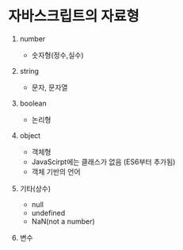# 자바스크립트의 자료형 
1. number 
	- 숫자형(정수,실수)

2. string 
	- 문자, 문자열

3. boolean
	- 논리형

4. object
	- 객체형
	- JavaScirpt에는 클래스가 없음 (ES6부터 추가됨)
	- 객체 기반의 언어 

5. 기타(상수)
	- null
	- undefined
	- NaN(not a number)

6. 변수 
